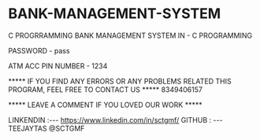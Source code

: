 # BANK-MANAGEMENT-SYSTEM
C PROGRRAMMING
BANK MANAGEMENT SYSTEM IN - C PROGRAMMING


PASSWORD - pass

ATM ACC PIN NUMBER - 1234

***** IF YOU FIND ANY ERRORS OR ANY PROBLEMS RELATED THIS PROGRAM, FEEL FREE TO CONTACT US *****  8349406157


***** LEAVE A COMMENT IF YOU LOVED OUR WORK *****



LINKENDIN :--- https://www.linkedin.com/in/sctgmf/
GITHUB : --- TEEJAYTAS
@SCTGMF
